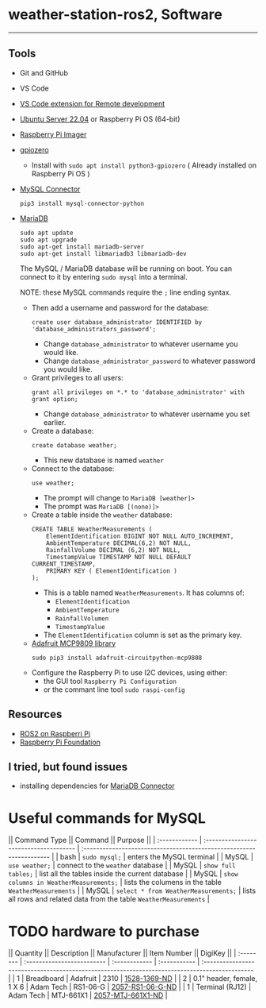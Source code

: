 # weather-station-ros2, Software

---

## Tools

- Git and GitHub
- VS Code
- [VS Code extension for Remote development](https://code.visualstudio.com/docs/remote/ssh)
- [Ubuntu Server 22.04](https://ubuntu.com/download/raspberry-pi) or Raspberry Pi OS (64-bit)
- [Raspberry Pi Imager](https://www.raspberrypi.com/software/)
- [gpiozero](https://gpiozero.readthedocs.io/en/stable/index.html)
  - Install with `sudo apt install python3-gpiozero` ( Already installed on Raspberry Pi OS )
- [MySQL Connector](https://www.w3schools.com/python/python_mysql_getstarted.asp)
   ```
   pip3 install mysql-connector-python
   ```
- [MariaDB](https://mariadb.com/kb/en/installing-mariadb-deb-files/#installing-mariadb-packages-with-apt)
  ```
  sudo apt update
  sudo apt upgrade
  sudo apt-get install mariadb-server
  sudo apt-get install libmariadb3 libmariadb-dev
  ```
  The MySQL / MariaDB database will be running on boot.
  You can connect to it by entering `sudo mysql` into a terminal.

  NOTE: these MySQL commands require the `;` line ending syntax.

  - Then add a username and password for the database:
    ```
    create user database_administrator IDENTIFIED by 'database_administrators_password';
    ```
    - Change `database_administrator` to whatever username you would like.
    - Change `database_administrator_password` to whatever password you would like.
  - Grant privileges to all users:
    ```
    grant all privileges on *.* to 'database_administrator' with grant option;
    ```
    - Change `database_administrator` to whatever username you set earlier.
  - Create a database:
    ```
    create database weather;
    ```
    - This new database is named `weather`
  - Connect to the database:
    ```
    use weather;
    ```
    - The prompt will change to `MariaDB [weather]>`
    - The prompt was `MariaDB [(none)]>`
  - Create a table inside the `weather` database:
    ```
    CREATE TABLE WeatherMeasurements (
        ElementIdentification BIGINT NOT NULL AUTO_INCREMENT,
        AmbientTemperature DECIMAL(6,2) NOT NULL,
        RainfallVolume DECIMAL (6,2) NOT NULL,
        TimestampValue TIMESTAMP NOT NULL DEFAULT CURRENT_TIMESTAMP,
        PRIMARY KEY ( ElementIdentification )
    );
    ```
    - This is a table named `WeatherMeasurements`.
      It has columns of:
      - `ElementIdentification`
      - `AmbientTemperature`
      - `RainfallVolumen`
      - `TimestampValue`
    - The `ElementIdentification` column is set as the primary key.
  - [Adafruit MCP9809 library](https://learn.adafruit.com/adafruit-mcp9808-precision-i2c-temperature-sensor-guide/python-circuitpython)
    ```
    sudo pip3 install adafruit-circuitpython-mcp9808
    ```
  - Configure the Raspberry Pi to use I2C devices, using either:
    - the GUI tool `Raspberry Pi Configuration` 
    - or the commant line tool `sudo raspi-config`


## Resources

- [ROS2 on Raspberri Pi](https://docs.ros.org/en/foxy/How-To-Guides/Installing-on-Raspberry-Pi.html)
- [Raspberry Pi Foundation](https://projects.raspberrypi.org/en/projects/build-your-own-weather-station/)

## I tried, but found issues

- installing dependencies for [MariaDB Connector](https://mariadb.com/docs/skysql/connect/programming-languages/python/install/)

# Useful commands for MySQL

|| Command Type || Command                               || Purpose                                                             ||
| :------------ | :------------------------------------- | :------------------------------------------------------------------- |
| bash          | `sudo mysql;`                          | enters the MySQL terminal                                            |
| MySQL         | `use weather;`                         | connect to the `weather` database                                    |
| MySQL         | `show full tables;`                    | list all the tables inside the current database                      |
| MySQL         | `show columns in WeatherMeasurements;` | lists the columens in the table `WeatherMeasurements`                |
| MySQL         | `select * from WeatherMeasurements;`   | lists all rows and related data from the table `WeatherMeasurements` |

# TODO hardware to purchase

|| Quantity || Description               || Manufacturer || Item Number || DigiKey                                                                                       ||
| :-------- | :------------------------- | :------------ | :----------- | :--------------------------------------------------------------------------------------------- |
| 1         | Breadboard                 | Adafruit      | 2310         | [1528-1369-ND](https://www.digikey.ca/en/products/detail/adafruit-industries-llc/2310/5629417) |
| 2         | 0.1" header, female, 1 X 6 | Adam Tech     | RS1-06-G     | [2057-RS1-06-G-ND](https://www.digikey.ca/en/products/detail/adam-tech/RS1-06-G/9832050)       | 
| 1         | Terminal (RJ12)            | Adam Tech     | MTJ-661X1    | [2057-MTJ-661X1-ND](https://www.digikey.ca/en/products/detail/adam-tech/MTJ-661X1/9832264)     |
